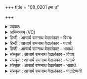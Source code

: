 +++
title = "08_0201 इमा उ"

+++
<details><summary>पदपाठः</summary>

इ꣣माः꣢। उ꣣। त्वा। सुते꣡सु꣢ते। सु꣣ते꣢। सु꣣ते। न꣡क्ष꣢꣯न्ते। गि꣣र्वणः। गिः। वनः। गि꣡रः꣢꣯। गा꣡वः꣢꣯। व꣣त्स꣢म्। न। धे꣣न꣡वः꣢। २०१।
</details>

<details><summary>अधिमन्त्रम् (VC)</summary>

- इन्द्रः
- भरद्वाजो बार्हस्पत्यः
- गायत्री
- षड्जः
- ऐन्द्रं काण्डम्
</details>

<details><summary>हिन्दी : आचार्य रामनाथ वेदालंकार - विषयः</summary>

अगले मन्त्र में स्तोता जन परमात्मा को कह रहे हैं।
</details>

<details><summary>हिन्दी : आचार्य रामनाथ वेदालंकार - पदार्थः</summary>

पदार्थान्वय -  हे (गिर्वणः) स्तुतिवाणियों से सेवनीय वा याचनीय परमैश्वर्यवन् इन्द्र परमात्मन् ! (इमाः उ) ये हमसे उच्चारण की जाती हुई (गिरः) वेदवाणियाँ अथवा स्तुतिवाणियाँ (सुतेसुते) प्रत्येक ज्ञान, कर्म और उपासना के व्यवहार में (त्वा) आपको (नक्षन्ते) प्राप्त होती हैं, (धेनवः) अपना दूध पिलानेवाली या अपने दूध से तृप्त करनेवाली (गावः) गौएँ (वत्सं न) जैसे बछड़े को प्राप्त होती हैं ॥८॥ इस मन्त्र में उपमालङ्कार है ॥८॥
</details>

<details><summary>हिन्दी : आचार्य रामनाथ वेदालंकार - भावार्थः</summary>

भावार्थ -  जैसे पौसे हुए पयोधरोंवाली नवप्रसूत गौएँ अपना दूध पिलाने के लिए शीघ्रता से बछड़े के पास जाती हैं, वैसे ही हमारी रस बहानेवाली, अर्थपूर्ण स्तुतिवाणियाँ प्रत्येक ज्ञानयज्ञ में, प्रत्येक कर्मयज्ञ में और प्रत्येक उपासनायज्ञ में परमात्मा के समीप पहुँचें ॥८॥
</details>

<details><summary>संस्कृत : आचार्य रामनाथ वेदालंकार - विषयः</summary>

अथ स्तोतारः परमात्मानमाहुः।
</details>

<details><summary>संस्कृत : आचार्य रामनाथ वेदालंकार - पदार्थः</summary>

पदार्थान्वय -  हे (गिर्वणः२) गीर्भिः स्तुतिवाग्भिः वन्यते सेव्यते याच्यते वा यः स गिर्वणाः, तथाविध हे इन्द्र परमैश्वर्यवन् परमात्मन् ! (इमाः उ) एताः खलु अस्मदुच्चार्यमाणाः (गिरः) वेदवाचः स्तुतिवाचो वा (सुतेसुते) प्रतिज्ञानकर्मोपासनाव्यवहारम्३ (त्वा) त्वाम् (नक्षन्ते) प्राप्नुवन्ति। नक्षतिः गतिकर्मा व्याप्तिकर्मा च। निघं० २।१४, २।१८। (धेनवः) स्वपयसः पाययित्र्यः, दुग्धदानेन प्रीणयित्र्यो वा। धेनुः धयतेर्वा धिनोतेर्वा। निरु० ११।४३। (गावः) पयस्विन्यः (वत्सं न) यथा वत्सं नक्षन्ते प्राप्नुवन्ति ॥८॥४ अत्रोपमालङ्कारः ॥८॥
</details>

<details><summary>संस्कृत : आचार्य रामनाथ वेदालंकार - भावार्थः</summary>

भावार्थ -  यथा प्रस्नुवत्पयोधरा नवप्रसूता गावः पयः पाययितुं त्वरया वत्सं प्राप्नुवन्ति, तथैवास्मदीयाः प्रस्नुवद्रसा अर्थगर्भाः स्तुतिवाचः प्रतिज्ञानयज्ञं, प्रतिकर्मयज्ञं, प्रत्युपासनायज्ञं च परमात्मानमुपतिष्ठेरन् ॥८॥५
</details>

<details><summary>संस्कृत : आचार्य रामनाथ वेदालंकार - पादटिप्पनी</summary>

टिप्पनी -   १. ऋ० ६।४५।२८, ऋषिः शंयुः बार्हस्पत्यः। वत्सं गावो न धेनवः इति तृतीयः पादः। २. द्रष्टव्यम् १६५ संख्यकमन्त्रस्य भाष्यम्। ३. (सुतम्) कर्मोपासनाज्ञानरूपं व्यवहारम् इति ऋ० १।३।८ भाष्ये द०। ४. ऋग्भाष्ये दयानन्दर्षिर्मन्त्रमिमं शुद्धाचारान् प्रत्यस्माकं वाचः प्रयान्तु इति विषये व्याख्यातवान्। ५. यथा अचिरप्रसूता गावः स्नेहार्द्रेण मनसा वत्सं व्याप्नुवन्ति तद्वत् त्वां हे इन्द्र अस्मदीयाः स्तुतयः व्याप्नुवन्तीत्यर्थः—इति वि०।
</details>